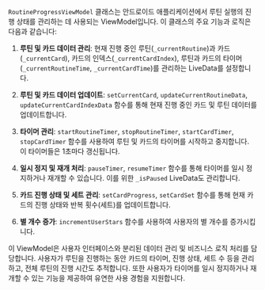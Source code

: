 `RoutineProgressViewModel` 클래스는 안드로이드 애플리케이션에서 루틴 실행의 진행 상태를 관리하는 데 사용되는 ViewModel입니다. 이 클래스의 주요 기능과 로직은 다음과 같습니다:

1. **루틴 및 카드 데이터 관리**: 현재 진행 중인 루틴(`_currentRoutine`)과 카드(`_currentCard`), 카드의 인덱스(`_currentCardIndex`), 루틴과 카드의 타이머(`_currentRoutineTime`, `_currentCardTime`)를 관리하는 LiveData를 설정합니다.

2. **루틴 및 카드 데이터 업데이트**: `setCurrentCard`, `updateCurrentRoutineData`, `updateCurrentCardIndexData` 함수를 통해 현재 진행 중인 카드 및 루틴 데이터를 업데이트합니다.

3. **타이머 관리**: `startRoutineTimer`, `stopRoutineTimer`, `startCardTimer`, `stopCardTimer` 함수를 사용하여 루틴 및 카드의 타이머를 시작하고 중지합니다. 이 타이머들은 1초마다 갱신됩니다.

4. **일시 정지 및 재개 처리**: `pauseTimer`, `resumeTimer` 함수를 통해 타이머를 일시 정지하거나 재개할 수 있습니다. 이를 위한 `_isPaused` LiveData도 관리합니다.

5. **카드 진행 상태 및 세트 관리**: `setCardProgress`, `setCardSet` 함수를 통해 현재 카드의 진행 상태와 반복 횟수(세트)를 업데이트합니다.

6. **별 개수 증가**: `incrementUserStars` 함수를 사용하여 사용자의 별 개수를 증가시킵니다.

이 ViewModel은 사용자 인터페이스와 분리된 데이터 관리 및 비즈니스 로직 처리를 담당합니다. 사용자가 루틴을 진행하는 동안 카드의 타이머, 진행 상태, 세트 수 등을 관리하고, 전체 루틴의 진행 시간도 추적합니다. 또한 사용자가 타이머를 일시 정지하거나 재개할 수 있는 기능을 제공하여 유연한 사용 경험을 지원합니다.